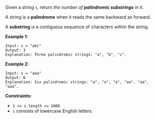 Given a string `s`, return _the number of **palindromic substrings** in it_.

A string is a **palindrome** when it reads the same backward as forward.

A **substring** is a contiguous sequence of characters within the string.



**Example 1:**

    
    
    Input: s = "abc"
    Output: 3
    Explanation: Three palindromic strings: "a", "b", "c".
    

**Example 2:**

    
    
    Input: s = "aaa"
    Output: 6
    Explanation: Six palindromic strings: "a", "a", "a", "aa", "aa", "aaa".
    



**Constraints:**

  * `1 <= s.length <= 1000`
  * `s` consists of lowercase English letters.

